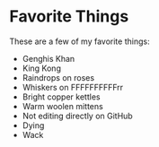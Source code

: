 # Favorite Things

These are a few of my favorite things:


- Genghis Khan
- King Kong
- Raindrops on roses
- Whiskers on FFFFFFFFFFrr
- Bright copper kettles
- Warm woolen mittens
- Not editing directly on GitHub
- Dying
- Wack

